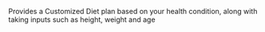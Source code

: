 Provides a Customized Diet plan based on your health condition, along with taking inputs such as height, weight and age

